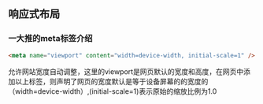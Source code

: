## 响应式布局

### 一大推的meta标签介绍

```html
<meta name="viewport" content="width=device-width, initial-scale=1" />
```

允许网站宽度自动调整，这里的viewport是网页默认的宽度和高度，在网页中添加以上标签，则声明了网页的宽度默认是等于设备屏幕的的宽度的（width=device-width）,(initial-scale=1)表示原始的缩放比例为1.0